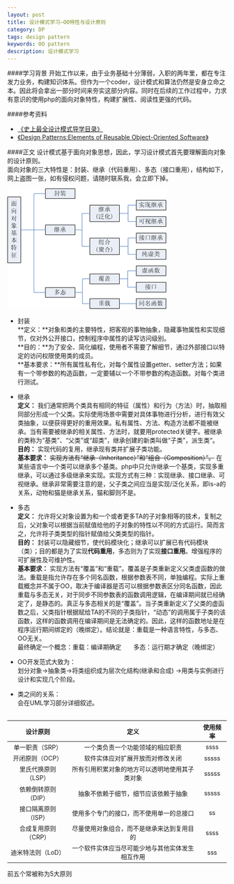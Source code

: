 ```yaml
---
layout: post
title: 设计模式学习—OO特性与设计原则
category: DP
tags: design pattern
keywords: OO pattern
description: 设计模式学习
---
```


####学习背景
开始工作以来，由于业务基础十分薄弱，入职的两年里，都在专注发力业务，构建知识体系。但作为一个coder，设计模式和算法仍然是安身立命之本。因此将会拿出一部分时间来夯实这部分内容。同时在后续的工作过程中，力求有意识的使用php的面向对象特性，构建扩展性、阅读性更强的代码。

####参考资料
- [《史上最全设计模式导学目录》](http://blog.csdn.net/lovelion/article/details/17517213)
- [《Design Patterns:Elements of Reusable Object-Oriented Software》](https://book.douban.com/subject/1052241/)

####正文
设计模式基于面向对象思想，因此，学习设计模式首先要理解面向对象的设计原则。  
面向对象的三大特性是：封装、继承（代码重用）、多态（接口重用），结构如下，网上盗图一张，如有侵权问题，请随时联系我，会立即下掉。

![OO pricinples](/public/img/OO/OOBase.gif)

- 封装  
**定义：**对象和类的主要特性，把客观的事物抽象，隐藏事物属性和实现细节，仅对外公开接口，控制程序中属性的读写访问级别。  
**目的：**为了安全、简化编程，使用者不需要了解细节，通过外部接口以特定的访问权限使用类的成员。  
**基本要求：**所有属性私有化，对每个属性设置getter、setter方法；如果有一个带参数的构造函数，一定要辅以一个不带参数的构造函数。对每个类进行测试。

- 继承  
**定义：** 我们通常把两个类具有相同的特征（属性）和行为（方法）时，抽取相同部分形成一个父类。实际使用场景中需要对具体事物进行分析，进行有效父类抽象，以便获得更好的重用效果。私有属性、方法、构造方法都不能被继承。当有需要被继承的相关属性、方法时，就要用protected关键字。被继承的类称为“基类”、“父类”或“超类”，继承创建的新类叫做“子类”，派生类“。  
**目的：** 实现代码的复用，继承现有类并扩展子类功能。  
**基本要求：** <s>实现方法有“继承（Inheritance）”和“组合（Composition）”。</s> 在某些语言中一个类可以继承多个基类。php中只允许继承一个基类，实现多重继承，可以通过多级继承来实现。实现方式有三种：实现继承、接口继承、可视继承。继承非常需要注意的是，父子类之间应当是实现/泛化关系，即is-a的关系，动物和猫是继承关系，猫和脚则不是。

- 多态  
**定义：** 允许将父对象设置为和一个或者更多TA的子对象相等的技术，复制之后，父对象可以根据当前赋值给他的子对象的特性以不同的方式运行。简而言之，允许将子类类型的指针赋值给父类类型的指针。  
**目的：** 封装可以隐藏细节，使代码模块化；继承可以扩展已有代码模块（类）；目的都是为了实现**代码重用**，多态则为了实现**接口重用**。增强程序的可扩展性及可维护性。  
**基本要求：**  实现方法有“覆盖”和“重载”。覆盖是子类重新定义父类虚函数的做法。重载是指允许存在多个同名函数，根据参数表不同，单独编程。实际上重载概念并不属于OO，取决于编译器是否可以根据参数表区分同名函数，因此重载与多态无关，对于同步不同参数表的函数调用逻辑，在编译期间就已经确定了，是静态的。真正与多态相关的是“覆盖”。当子类重新定义了父类的虚函数之后，父类指针根据赋给TA的不同的子类指针，“动态”的调用属于子类的该函数，这样的函数调用在编译期间是无法确定的。因此，这样的函数地址是在程序运行期间绑定的（晚绑定）。结论就是：重载是一种语言特性，与多态、OO无关。  
最终确定一个概念：重载：编译期确定　　多态：运行期才确定（晚绑定）

- OO开发范式大致为：  
划分对象→抽象类→将类组织成为层次化结构(继承和合成) →用类与实例进行设计和实现几个阶段。 
- 类之间的关系：  
会在UML学习部分详细叙述。
<br/><br/>

| 设计原则 | 定义 | 使用频率 |
| :-------: | :--------: | :-------: |
| 单一职责（SRP）| 一个类负责一个功能领域的相应职责 | ssss  |
| 开闭原则（OCP）| 软件实体应对扩展开放而对修改关闭 | sssss |
| 里氏代换原则（LSP）| 所有引用积累对象的地方可以透明地使用其子类对象 | sssss |
| 依赖倒转原则（DIP）| 抽象不依赖于细节，细节应该依赖于抽象 | sssss |
| 接口隔离原则（ISP）| 使用多个专门的接口，而不使用单一的总接口 | ss |
| 合成复用原则（CRP）| 尽量使用对象组合，而不是继承来达到复用目的|ssss|
| 迪米特法则（LoD）| 一个软件实体应当尽可能少地与其他实体发生相互作用 | sss|

前五个常被称为5大原则
